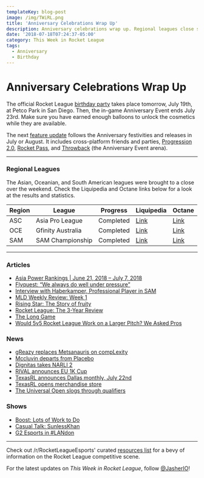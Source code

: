 ```yaml
---
templateKey: blog-post
image: /img/TWiRL.png
title: 'Anniversary Celebrations Wrap Up'
description: Anniversary celebrations wrap up. Regional leagues close shop.
date: '2018-07-18T07:24:37-05:00'
category: This Week in Rocket League
tags:
  - Anniversary
  - Birthday
---
```

# Anniversary Celebrations Wrap Up

The official Rocket League [birthday party](http://www.rocketleague.com/news/rocket-league-third-birthday-party/) takes place tomorrow, July 19th, at Petco Park in San Diego. Then, the in-game Anniversary Event ends July 23rd. Make sure you have earned enough balloons to unlock the cosmetics while they are available.

The next [feature update](https://www.rocketleague.com/news/rocket-league-roadmap-summer-2018/) follows the Anniversary festivities and releases in July or August. It includes cross-platform friends and parties, [Progression 2.0](https://www.rocketleague.com/news/incoming-changes-to-xp-and-level-progression/), [Rocket Pass](https://www.rocketleague.com/news/rocket-pass-a-closer-look/), and [Throwback](https://twitter.com/RocketLeague/status/1016392258201870336) (the Anniversary Event arena). 

---

### Regional Leagues

The Asian, Oceanian, and South American leagues were brought to a close over the weekend. Check the Liquipedia and Octane links below for a look at the results and statistics. 

| Region | League            | Progress | Liquipedia                                                                                   | Octane                                                                    |
| ------ | ----------------- | -------- | -------------------------------------------------------------------------------------------- | ------------------------------------------------------------------------- |
| ASC    | Asia Pro League   | Completed   | [Link](https://liquipedia.net/rocketleague/1NE_eSports/Asia_Pro_League/Season_2) | [Link](https://octane.gg/event/asia-pro-league-season-two)                |
| OCE    | Gfinity Australia | Completed   | [Link](https://liquipedia.net/rocketleague/Gfinity/Australia/Elite_Series/Season_1)          | [Link](https://octane.gg/event/gfinity-australia-elite-series-season-one) |
| SAM    | SAM Championship  | Completed   | [Link](https://liquipedia.net/rocketleague/SAM_Championship/Season_1/League_Play)            | [Link](https://octane.gg/event/sam-championship-season-one)               |

---

### Articles

* [Asia Power Rankings | June 21, 2018 – July 7, 2018](https://rocketleagueasia.com/asia-power-rankings-june-21-2018-july-7-2018/)
* [Flyquest: “We always do well under pressure”](https://rocketeers.gg/interview-flyquest-narli-2-primethunder-wonder-ayyjayy/)
* [Interview with Haberkamper, Professional Player in SAM](http://team-dignitas.net/articles/blogs/rocket-league/12727/rocket-league-interview-haberkamper-south-american-professional-player)
* [MLD Weekly Review: Week 1](https://www.mldoubles.com/single-post/2018/07/17/Season-7-Week-1-Review)
* [Rising Star: The Story of fruity](https://octane.gg/news/rising-star-the-story-of-fruity/)
* [Rocket League: The 3-Year Review](https://www.polygon.com/2018/7/17/17578850/rocket-league-review-xbox-one-switch-ps4-pc)
* [The Long Game](https://www.theplayerslobby.com/2004/the-long-game-kronovi-g2-rocket-league/#.ZRjwo8fd5n)
* [Would 5v5 Rocket League Work on a Larger Pitch? We Asked Pros](https://www.redbull.com/us-en/rocket-league-pros-discuss-5v5-mode)

### News

* [gReazy replaces Metsanauris on compLexity](https://octane.gg/news/greazy-replaces-metsanauris-on-complexity/)
* [Mccluvin departs from Placebo](https://octane.gg/news/mccluvin-and-placebo-part-ways-with-each-other)
* [Dignitas takes NARLI 2](https://www.reddit.com/r/RocketLeagueEsports/comments/8yss86/northern_arena_rocket_league_invitational_2_50000/)
* [RIVAL announces EU 1K Cup](https://www.reddit.com/r/RocketLeagueEsports/comments/8yux13/rival_eu_1k_cup_july_21st_22nd_1000_prize_pool/)
* [TexasRL announces Dallas monthly, July 22nd](https://twitter.com/TexasRL/status/1018286990415028226)
* [TexasRL opens merchandise store](https://twitter.com/TexasRL/status/1019366629828972550)
* [The Universal Open slogs through qualifiers](https://universalopen.gg/phases/europe-open-qualifier-4/)

### Shows

* [Boost: Lots of Work to Do](https://www.youtube.com/watch?v=2QWfIRNlfKw)
* [Casual Talk: SunlessKhan](https://youtu.be/zzuaDVyFSAA)
* [G2 Esports in #LANdon](https://www.youtube.com/watch?v=bym2q92qAtA)

---

Check out /r/RocketLeagueEsports' curated [resources list](https://www.reddit.com/r/RocketLeagueEsports/wiki/links) for a bevy of information on the Rocket League competitive scene.

For the latest updates on _This Week in Rocket League_, follow [@JasherIO](https://twitter.com/JasherIO)!
